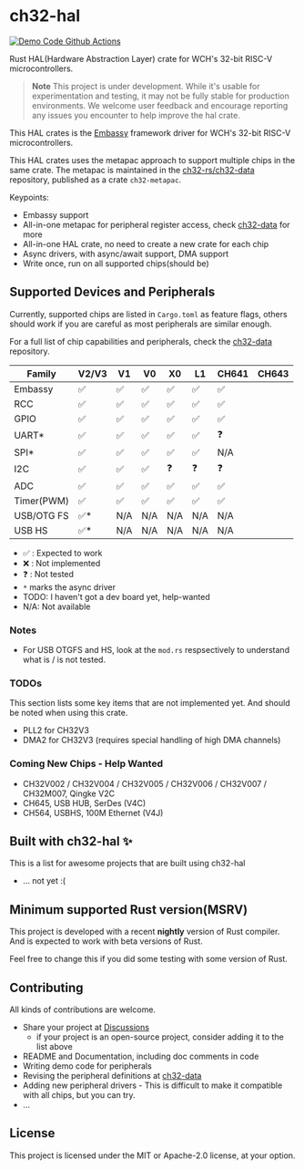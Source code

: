 # ch32-hal

[![Demo Code Github Actions][badge-actions]][actions-build]

[badge-actions]: https://img.shields.io/github/actions/workflow/status/ch32-rs/ch32-hal/build.yml?style=for-the-badge&label=Demo%20Code%20Build
[actions-build]: https://github.com/ch32-rs/ch32-hal/actions/workflows/build.yml

Rust HAL(Hardware Abstraction Layer) crate for WCH's 32-bit RISC-V microcontrollers.

> **Note**
> This project is under development. While it's usable for experimentation and testing,
> it may not be fully stable for production environments.
> We welcome user feedback and encourage reporting any issues you encounter to help improve the hal crate.

This HAL crates is the [Embassy](https://github.com/embassy-rs/embassy) framework driver for WCH's 32-bit RISC-V microcontrollers.

This HAL crates uses the metapac approach to support multiple chips in the same crate.
The metapac is maintained in the [ch32-rs/ch32-data](https://github.com/ch32-rs/ch32-data) repository, published as a crate `ch32-metapac`.

Keypoints:

- Embassy support
- All-in-one metapac for peripheral register access, check [ch32-data](https://github.com/ch32-rs/ch32-data) for more
- All-in-one HAL crate, no need to create a new crate for each chip
- Async drivers, with async/await support, DMA support
- Write once, run on all supported chips(should be)

## Supported Devices and Peripherals

Currently, supported chips are listed in `Cargo.toml` as feature flags,
others should work if you are careful as most peripherals are similar enough.

For a full list of chip capabilities and peripherals, check the [ch32-data](https://github.com/ch32-rs/ch32-data) repository.

| Family      | V2/V3  | V1  | V0  | X0  | L1  | CH641  | CH643  |
|-------------|--------|-----|-----|-----|-----|--------|--------|
| Embassy     | ✅     | ✅  | ✅ | ✅  | ✅   | ✅      |        |
| RCC         | ✅     | ✅  | ✅ | ✅  | ✅   | ✅      |        |
| GPIO        | ✅     | ✅  | ✅ | ✅  | ✅   | ✅      |        |
| UART*       | ✅     | ✅  | ✅ | ✅  | ✅   | ❓      |        |
| SPI*        | ✅     | ✅  | ✅ | ✅  | ✅   | N/A    |        |
| I2C         | ✅     | ✅  | ✅ | ❓  | ❓   | ❓      |        |
| ADC         | ✅     | ✅  | ✅ | ✅  | ✅   | ✅      |        |
| Timer(PWM)  | ✅     | ✅  | ✅ | ✅  | ✅   | ✅      |        |
| USB/OTG FS  | ✅*    | N/A  | N/A  | N/A  | N/A   | N/A      |        |
| USB HS      | ✅*    | N/A  | N/A  | N/A  | N/A   | N/A      |        |


- ✅ : Expected to work
- ❌ : Not implemented
- ❓ : Not tested
- `*` marks the async driver
- TODO: I haven't got a dev board yet, help-wanted
- N/A: Not available

### Notes
- For USB OTGFS and HS, look at the `mod.rs` respsectively to understand what is / is not tested.

### TODOs

This section lists some key items that are not implemented yet. And should be noted when using this crate.

- PLL2 for CH32V3
- DMA2 for CH32V3 (requires special handling of high DMA channels)

### Coming New Chips - Help Wanted

- CH32V002 / CH32V004 / CH32V005 / CH32V006 / CH32V007 / CH32M007, Qingke V2C
- CH645, USB HUB, SerDes (V4C)
- CH564, USBHS, 100M Ethernet (V4J)

## Built with ch32-hal ✨

This is a list for awesome projects that are built using ch32-hal

- ... not yet :(

## Minimum supported Rust version(MSRV)

This project is developed with a recent **nightly** version of Rust compiler. And is expected to work with beta versions of Rust.

Feel free to change this if you did some testing with some version of Rust.

## Contributing

All kinds of contributions are welcome.

- Share your project at [Discussions](https://github.com/ch32-rs/ch32-hal/discussions)
  - if your project is an open-source project, consider adding it to the list above
- README and Documentation, including doc comments in code
- Writing demo code for peripherals
- Revising the peripheral definitions at [ch32-data](https://github.com/ch32-rs/ch32-data)
- Adding new peripheral drivers - This is difficult to make it compatible with all chips, but you can try.
- ...

## License

This project is licensed under the MIT or Apache-2.0 license, at your option.
